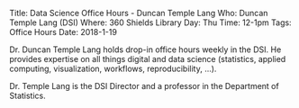 Title: Data Science Office Hours - Duncan Temple Lang
Who: Duncan Temple Lang (DSI)
Where: 360 Shields Library
Day: Thu
Time: 12-1pm
Tags: Office Hours
Date: 2018-1-19

Dr. Duncan Temple Lang holds drop-in office hours weekly in the DSI. He provides expertise on all things digital and data science (statistics, applied computing, visualization, workflows, reproducibility, ...).

Dr. Temple Lang is the DSI Director and a professor in the Department of Statistics.